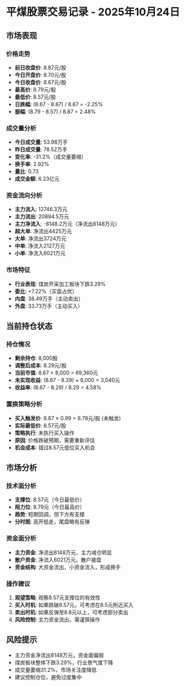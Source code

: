 # 平煤股票交易记录 - 2025年10月24日

## 市场表现

### 价格走势
- **前日收盘价**: 8.87元/股
- **今日开盘价**: 8.70元/股
- **今日收盘价**: 8.67元/股
- **最高价**: 8.79元/股
- **最低价**: 8.57元/股
- **日跌幅**: (8.67 - 8.87) / 8.87 = -2.25%
- **振幅**: (8.79 - 8.57) / 8.87 = 2.48%

### 成交量分析
- **今日成交量**: 53.98万手
- **昨日成交量**: 78.52万手
- **变化率**: -31.2%（成交量萎缩）
- **换手率**: 2.92%
- **量比**: 0.73
- **成交金额**: 6.23亿元

### 资金流向分析
- **主力流入**: 12746.3万元
- **主力流出**: 20894.5万元
- **主力净流入**: -8148.2万元（净流出8148万元）
- **超大单**: 净流出4425万元
- **大单**: 净流出3724万元
- **中单**: 净流入2127万元
- **小单**: 净流入6021万元

### 市场特征
- **行业表现**: 煤炭开采加工板块下跌3.29%
- **委比**: +7.22%（买盘占优）
- **内盘**: 38.49万手（主动卖出）
- **外盘**: 33.73万手（主动买入）

## 当前持仓状态

### 持仓情况
- **剩余持仓**: 8,000股
- **调整后成本**: 8.29元/股
- **当前市值**: 8.67 × 8,000 = 69,360元
- **未实现收益**: (8.67 - 8.29) × 8,000 = 3,040元
- **收益率**: (8.67 - 8.29) / 8.29 = 4.58%

### 置换策略分析
- **买入触发价**: 8.87 × 0.99 = 8.78元/股 (未触发)
- **实际最低价**: 8.57元/股
- **策略执行**: 未执行买入操作
- **原因**: 价格跌破预期，需要重新评估
- **机会成本**: 错过8.57元低位买入机会

## 市场分析

### 技术面分析
- **支撑位**: 8.57元（今日最低价）
- **阻力位**: 8.79元（今日最高价）
- **趋势**: 短期回调，但下方有支撑
- **分时图**: 高开低走，尾盘略有反弹

### 资金面分析
- **主力资金**: 净流出8148万元，主力减仓明显
- **散户资金**: 净流入6021万元，散户接盘
- **资金结构**: 大资金流出，小资金流入，形成换手

### 操作建议
1. **观望策略**: 观察8.57元支撑位的有效性
2. **买入时机**: 如果跌破8.57元，可考虑在8.5元附近买入
3. **卖出时机**: 如果反弹至8.8元以上，可考虑部分卖出
4. **风险控制**: 主力资金流出，需谨慎操作

## 风险提示
- 主力资金净流出8148万元，资金面偏弱
- 煤炭板块整体下跌3.29%，行业景气度下降
- 成交量萎缩31.2%，市场关注度降低
- 建议控制仓位，避免过度集中
